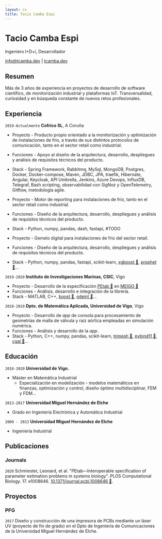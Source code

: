 ```yaml
---
layout: cv
title: Tacio Camba Espi
---
```

# Tacio Camba Espi
Ingeniero I+D+i, Desarrollador

<div id="webaddress">
<a href="mailto:info@tcamba.dev">info@tcamba.dev</a>
| <a href="https://tcamba.dev">tcamba.dev</a>
</div>


## Resumen

Más de 3 años de experiencia en proyectos de desarrollo de software científico, de monitorización industrial y plataformas IoT. Transversalidad, curiosidad y en búsqueda constante de nuevos retos profesionales.


## Experiencia

`2019-Actualmente`
__Cofrico SL__, A Coruña
      
  - Proyecto - Producto propio orientado a la monitorización y optimización de instalaciones de frio, a través de sus distintos protocolos de comunicación, tanto en el sector retail como industrial.
  - Funciones - Apoyo al diseño de la arquitectura, desarrollo, despliegues y análisis de requisitos técnicos del producto.
  - Stack - Spring Framework, Rabbitmq, MySql, MongoDB, Postgres, Docker, Docker-compose, Maven, JDBC, JPA, traefik, Hibernate, Angular, Keycloak, API Umbrella, Jenkins,  Azure Devops, InfluxDB, Telegraf, Bash scripting, observabilidad con SigNoz y OpenTelemetry, Gitflow, metodología agile.

  - Proyecto - Motor de reporting para instalaciones de frio, tanto en el sector retail como industrial. 
  - Funciones - Diseño de la arquitectura, desarrollo, despliegues y análisis de requisitos técnicos del producto.
  - Stack - Python, numpy, pandas, dash, fastapi, #TODO

  - Proyecto - Gemelo digital para instalaciones de frio del sector retail.
  - Funciones - Diseño de la arquitectura, desarrollo, despliegues y análisis de requisitos técnicos del producto.
  - Stack - Python, numpy, pandas, fastapi, scikit-learn, [xgboost 🔗](https://xgboost.readthedocs.io/en/stable/python/index.html), [prophet 🔗](https://facebook.github.io/prophet/)...

`2019-2020`
__Instituto de Investigaciones Marinas, CSIC__, Vigo

  - Proyecto - Desarrollo de la especificación [PEtab 🔗](https://petab.readthedocs.io/en/stable/) en [MEIGO 🔗](http://gingproc.iim.csic.es/meigo.html)
  - Funciones - Análisis, desarrollo e integración de la librería.
  - Stack - MATLAB, C++, [boost 🔗](https://www.boost.org/), [odeint 🔗](https://headmyshoulder.github.io/odeint-v2/)...

`2018-2019`
__Dpto. de Matemática Aplicada, Universidad de Vigo__, Vigo
  
  - Proyecto - Desarrollo de _app_ de consola para procesamiento de geometrías de malla de válvula y raiz aórtica empleadas en simulación numérica.
  - Funciones - Análisis y desarrollo de la _app_.
  - Stack - Python, C++, numpy, pandas, scikit-learn, [trimesh 🔗](https://github.com/mikedh/trimesh),  [pybind11 🔗](https://github.com/pybind/pybind11), [cgal 🔗](https://www.cgal.org/)...

## Educación

`2018-2020`
__Universidad de Vigo.__

  - Máster en Matemática Industrial
    - Especialización en modelización - modelos matemáticos en finanzas, optimización y control, diseño óptimo multidisciplinar, FEM y FDM...

`2013-2017`
__Universidad Miguel Hernández de Elche__

  - Grado en Ingeniería Electrónica y Automática Industrial

`2009 - 2013`
__Universidad Miguel Hernández de Elche__

  - Ingeniería Industrial


## Publicaciones

### Journals

`2020`
Schmiester, Leonard, et al. "PEtab—Interoperable specification of parameter estimation problems in systems biology". PLOS Computational Biology. 17. e1008646. [10.1371/journal.pcbi.1008646 🔗](https://journals.plos.org/ploscompbiol/article?id=10.1371/journal.pcbi.1008646).


## Proyectos

### PFG

`2017` Diseño y construcción de una impresora de PCBs mediante un láser UV (proyecto de fin de grado) en el Dpto de Ingeniería de Comunicaciones de la Universidad Miguel Hernández de Elche.